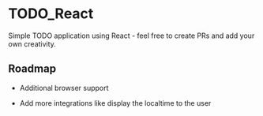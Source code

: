 # TODO_React
Simple TODO application  using React - feel free to create PRs and add your own creativity.


## Roadmap

- Additional browser support

- Add more integrations like display the localtime to the user
